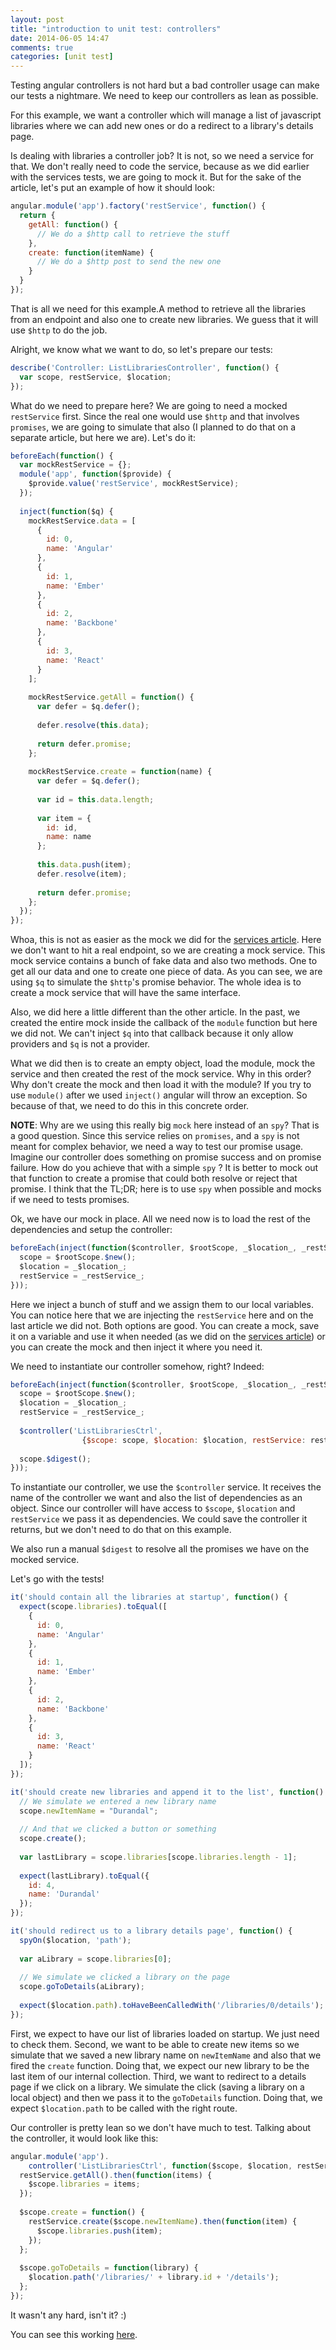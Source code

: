 ```yaml
---
layout: post
title: "introduction to unit test: controllers"
date: 2014-06-05 14:47
comments: true
categories: [unit test]
---
```


Testing angular controllers is not hard but a bad controller usage can make our tests a nightmare. We need to keep our controllers as lean as possible.
<!--more-->

For this example, we want a controller which will manage a list of javascript libraries where we can add new ones or do a redirect to a library's details page.

Is dealing with libraries a controller job? It is not, so we need a service for that. We don't really need to code the service, because as we did earlier with the services tests, we are going to mock it. But for the sake of the article, let's put an example of how it should look:

```javascript
angular.module('app').factory('restService', function() {
  return {
    getAll: function() {
      // We do a $http call to retrieve the stuff
    },
    create: function(itemName) {
      // We do a $http post to send the new one
    }
  }
});
```

That is all we need for this example.A method to retrieve all the libraries from an endpoint and also one to create new libraries. We guess that it will use `$http` to do the job.

Alright, we know what we want to do, so let's prepare our tests:

```javascript
describe('Controller: ListLibrariesController', function() {
  var scope, restService, $location;
});
```

What do we need to prepare here? We are going to need a mocked `restService` first. Since the real one would use `$http` and that involves `promises`, we are going to simulate that also (I planned to do that on a separate article, but here we are). Let's do it:

```javascript
beforeEach(function() {
  var mockRestService = {};
  module('app', function($provide) {
    $provide.value('restService', mockRestService);
  });
  
  inject(function($q) {
    mockRestService.data = [
      {
        id: 0,
        name: 'Angular'
      },
      {
        id: 1,
        name: 'Ember'
      },
      {
        id: 2,
        name: 'Backbone'
      },
      {
        id: 3,
        name: 'React'
      }
    ];
    
    mockRestService.getAll = function() {
      var defer = $q.defer();
      
      defer.resolve(this.data);
      
      return defer.promise;
    };
    
    mockRestService.create = function(name) {
      var defer = $q.defer();
      
      var id = this.data.length;
      
      var item = {
        id: id,
        name: name
      };
      
      this.data.push(item);
      defer.resolve(item);
      
      return defer.promise;
    };
  });
});
```

Whoa, this is not as easier as the mock we did for the [services article](/blog/2014/06/introduction-to-unit-test-services). Here we don't want to hit a real endpoint, so we are creating a mock service. This mock service contains a bunch of fake data and also two methods. One to get all our data and one to create one piece of data. As you can see, we are using `$q` to simulate the `$http`'s promise behavior. The whole idea is to create a mock service that will have the same interface.

Also, we did here a little different than the other article. In the past, we created the entire mock inside the callback of the `module` function but here we did not. We can't inject `$q` into that callback because it only allow providers and `$q` is not a provider.

What we did then is to create an empty object, load the module, mock the service and then created the rest of the mock service. Why in this order? Why don't create the mock and then load it with the module? If you try to use `module()` after we used `inject()` angular will throw an exception. So because of that, we need to do this in this concrete order.

**NOTE**: Why are we using this really big `mock` here instead of an `spy`? That is a good question. Since this service relies on `promises`, and a `spy` is not meant for complex behavior, we need a way to test our promise usage. Imagine our controller does something on promise success and on promise failure. How do you achieve that with a simple `spy` ? It is better to mock out that function to create a promise that could both resolve or reject that promise. I think that the TL;DR; here is to use `spy` when possible and mocks if we need to tests promises.

Ok, we have our mock in place. All we need now is to load the rest of the dependencies and setup the controller:

```javascript
beforeEach(inject(function($controller, $rootScope, _$location_, _restService_) {
  scope = $rootScope.$new();
  $location = _$location_;
  restService = _restService_;
}));
```

Here we inject a bunch of stuff and we assign them to our local variables. You can notice here that we are injecting the `restService` here and on the last article we did not. Both options are good. You can create a mock, save it on a variable and use it when needed (as we did on the [services article](/blog/2014/06/introduction-to-unit-test-services)) or you can create the mock and then inject it where you need it.

We need to instantiate our controller somehow, right? Indeed:

```javascript
beforeEach(inject(function($controller, $rootScope, _$location_, _restService_) {
  scope = $rootScope.$new();
  $location = _$location_;
  restService = _restService_;
  
  $controller('ListLibrariesCtrl',
                {$scope: scope, $location: $location, restService: restService });
  
  scope.$digest();
}));
```

To instantiate our controller, we use the `$controller` service. It receives the name of the controller we want and also the list of dependencies as an object. Since our controller will have access to `$scope`, `$location` and `restService` we pass it as dependencies. We could save the controller it returns, but we don't need to do that on this example.

We also run a manual `$digest` to resolve all the promises we have on the mocked service.

Let's go with the tests!

```javascript
it('should contain all the libraries at startup', function() {
  expect(scope.libraries).toEqual([
    {
      id: 0,
      name: 'Angular'
    },
    {
      id: 1,
      name: 'Ember'
    },
    {
      id: 2,
      name: 'Backbone'
    },
    {
      id: 3,
      name: 'React'
    }
  ]);
});

it('should create new libraries and append it to the list', function() {
  // We simulate we entered a new library name
  scope.newItemName = "Durandal";
  
  // And that we clicked a button or something
  scope.create();
  
  var lastLibrary = scope.libraries[scope.libraries.length - 1];
  
  expect(lastLibrary).toEqual({
    id: 4,
    name: 'Durandal'
  });
});

it('should redirect us to a library details page', function() {
  spyOn($location, 'path');
  
  var aLibrary = scope.libraries[0];
  
  // We simulate we clicked a library on the page
  scope.goToDetails(aLibrary);
  
  expect($location.path).toHaveBeenCalledWith('/libraries/0/details');
});
```

First, we expect to have our list of libraries loaded on startup. We just need to check them. Second, we want to be able to create new items so we simulate that we saved a new library name on `newItemName` and also that we fired the `create` function. Doing that, we expect our new library to be the last item of our internal collection. Third, we want to redirect to a details page if we click on a library. We simulate the click (saving a library on a local object) and then we pass it to the `goToDetails` function. Doing that, we expect `$location.path` to be called with the right route.

Our controller is pretty lean so we don't have much to test. Talking about the controller, it would look like this:

```javascript
angular.module('app').
    controller('ListLibrariesCtrl', function($scope, $location, restService) {
  restService.getAll().then(function(items) {
    $scope.libraries = items;
  });
  
  $scope.create = function() {
    restService.create($scope.newItemName).then(function(item) {
      $scope.libraries.push(item);
    });
  };
  
  $scope.goToDetails = function(library) {
    $location.path('/libraries/' + library.id + '/details');
  };
});
```

It wasn't any hard, isn't it? :)

You can see this working [here](http://plnkr.co/edit/zhh8jnXmwpdAuBbvBWYk?p=preview).